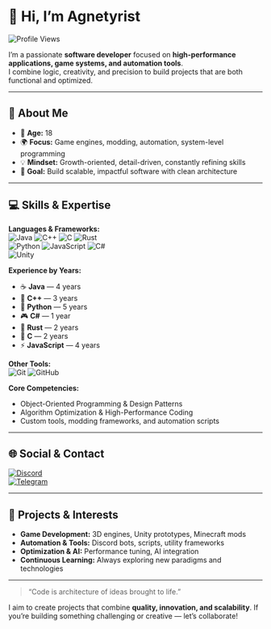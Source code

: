 # 👋 Hi, I’m Agnetyrist

![Profile Views](https://komarev.com/ghpvc/?username=Agnetyrist&color=blue)

I’m a passionate **software developer** focused on **high-performance applications, game systems, and automation tools**.  
I combine logic, creativity, and precision to build projects that are both functional and optimized.

---

## 🧑 About Me
- 🎂 **Age:** 18  
- 🌍 **Focus:** Game engines, modding, automation, system-level programming  
- 💡 **Mindset:** Growth-oriented, detail-driven, constantly refining skills  
- 🎯 **Goal:** Build scalable, impactful software with clean architecture  

---

## 💻 Skills & Expertise

**Languages & Frameworks:**  
![Java](https://img.shields.io/badge/Java-007396?style=for-the-badge&logo=java&logoColor=white) 
![C++](https://img.shields.io/badge/C++-00599C?style=for-the-badge&logo=c%2B%2B&logoColor=white) 
![C](https://img.shields.io/badge/C-A8B9CC?style=for-the-badge&logo=c&logoColor=white) 
![Rust](https://img.shields.io/badge/Rust-000000?style=for-the-badge&logo=rust&logoColor=white)  
![Python](https://img.shields.io/badge/Python-3776AB?style=for-the-badge&logo=python&logoColor=white) 
![JavaScript](https://img.shields.io/badge/JavaScript-F7DF1E?style=for-the-badge&logo=javascript&logoColor=black) 
![C#](https://img.shields.io/badge/C%23-239120?style=for-the-badge&logo=c-sharp&logoColor=white)  
![Unity](https://img.shields.io/badge/Unity-000000?style=for-the-badge&logo=unity&logoColor=white)  

**Experience by Years:**  
- ☕ **Java** — 4 years  
- 💠 **C++** — 3 years  
- 🐍 **Python** — 5 years  
- 🎮 **C#** — 1 year  
- 🦀 **Rust** — 2 years  
- 🔷 **C** — 2 years  
- ⚡ **JavaScript** — 4 years  

**Other Tools:**  
![Git](https://img.shields.io/badge/Git-F05032?style=for-the-badge&logo=git&logoColor=white) 
![GitHub](https://img.shields.io/badge/GitHub-181717?style=for-the-badge&logo=github&logoColor=white)  

**Core Competencies:**  
- Object-Oriented Programming & Design Patterns  
- Algorithm Optimization & High-Performance Coding  
- Custom tools, modding frameworks, and automation scripts  

---

## 🌐 Social & Contact
[![Discord](https://img.shields.io/badge/Discord-Agnetyrist-7289DA?style=flat&logo=discord&logoColor=white)](https://discord.com/users/Agnetyrist)  
[![Telegram](https://img.shields.io/badge/Telegram-@Depresiked-0088CC?style=flat&logo=telegram&logoColor=white)](https://t.me/Depresiked)  

---

## 🔹 Projects & Interests
- **Game Development:** 3D engines, Unity prototypes, Minecraft mods  
- **Automation & Tools:** Discord bots, scripts, utility frameworks  
- **Optimization & AI:** Performance tuning, AI integration  
- **Continuous Learning:** Always exploring new paradigms and technologies  

---

> “Code is architecture of ideas brought to life.”  

I aim to create projects that combine **quality, innovation, and scalability**. If you’re building something challenging or creative — let’s collaborate!
